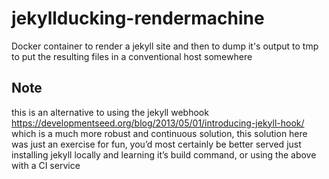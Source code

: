 # jekyllducking-rendermachine
Docker container to render a jekyll site and then to dump it's output to tmp to put the resulting files in a conventional host somewhere

## Note
this is an alternative to using the jekyll webhook
https://developmentseed.org/blog/2013/05/01/introducing-jekyll-hook/
which is a much more robust and continuous solution, this solution here was just an exercise for fun, you’d most certainly be better served just installing jekyll locally and learning it’s build command, or using the above with a CI service
